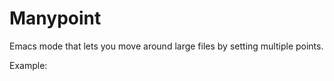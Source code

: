 Manypoint
=========

Emacs mode that lets you move around large files by setting multiple points.

Example:

